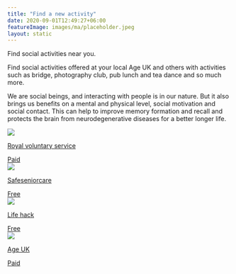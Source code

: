 ```yaml
---
title: "Find a new activity"
date: 2020-09-01T12:49:27+06:00
featureImage: images/ma/placeholder.jpeg
layout: static
---
```


Find social activities near you.

Find social activities offered at your local Age UK and others with activities such as bridge, photography club, pub lunch and tea dance and so much more.

We are social beings, and interacting with people is in our nature. But it also brings us benefits on a mental and physical level, social motivation and social contact. This can help to improve memory formation and recall and protects the brain from neurodegenerative diseases for a better longer life.

<a class="ma-link" href="https://www.royalvoluntaryservice.org.uk/our-services/social-activities/"><div class="ma-card ma-card-Community"><div class="ma-icon"><img src ="/images/icon-pound.png"/></div><div class="ma-name"><p>Royal voluntary service</p></div><div class="ma-paid-text"><span>Paid</span></div></div></a><a class="ma-link" href="https://saferseniorcare.com/recreational-activities-for-elderly-seniors/"><div class="ma-card ma-card-Community"><div class="ma-icon"><img src ="/images/icon-check.png"/></div><div class="ma-name"><p>Safeseniorcare</p></div><div class="ma-paid-text"><span>Free</span></div></div></a><a class="ma-link" href="https://www.lifehack.org/articles/lifestyle/24-enriching-activities-50-somethings-should-their-free-time.html"><div class="ma-card ma-card-Community"><div class="ma-icon"><img src ="/images/icon-check.png"/></div><div class="ma-name"><p>Life hack</p></div><div class="ma-paid-text"><span>Free</span></div></div></a><a class="ma-link" href="https://www.ageuk.org.uk/services/in-your-area/social-activities/"><div class="ma-card ma-card-Community"><div class="ma-icon"><img src ="/images/icon-pound.png"/></div><div class="ma-name"><p>Age UK</p></div><div class="ma-paid-text"><span>Paid</span></div></div></a>  

<br/><br/>






